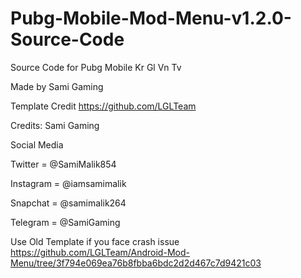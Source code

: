 # Pubg-Mobile-Mod-Menu-v1.2.0-Source-Code


Source Code for Pubg Mobile Kr Gl Vn Tv

Made by Sami Gaming

Template Credit 
https://github.com/LGLTeam

Credits: Sami Gaming 

Social Media

Twitter = @SamiMalik854

Instagram = @iamsamimalik

Snapchat = @samimalik264

Telegram = @SamiGaming

Use Old Template if you face crash issue
https://github.com/LGLTeam/Android-Mod-Menu/tree/3f794e069ea76b8fbba6bdc2d2d467c7d9421c03
